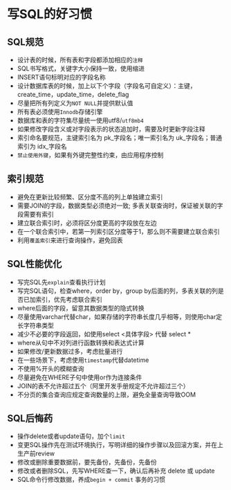# 写SQL的好习惯

## SQL规范

- 设计表的时候，所有表和字段都添加相应的`注释`
- SQL书写格式，关键字大小保持一致，使用缩进
- INSERT语句标明对应的字段名称
- 设计数据库表的时候，加上以下个字段（字段名可自定义）：主键，create_time，update_time，delete_flag
- 尽量把所有列定义为`NOT NULL`并提供默认值
- 所有表必须使用`Innodb`存储引擎
- 数据库和表的字符集尽量统一使用utf8/`utf8mb4`
- 如果修改字段含义或对字段表示的状态追加时，需要及时更新字段注释
- 索引命名要规范，主键索引名为 pk_字段名；唯一索引名为 uk_字段名；普通索引为 idx_字段名
- `禁止使用外键`，如果有外键完整性约束，由应用程序控制

## 索引规范

- 避免在更新比较频繁、区分度不高的列上单独建立索引 
- 需要JOIN的字段，数据类型必须绝对一致; 多表关联查询时，保证被关联的字段需要有索引 
- 建立联合索引时，必须将区分度更高的字段放在左边 
- 在一个联合索引中，若第一列索引区分度等于1，那么则不需要建立联合索引 
- 利用`覆盖索引`来进行查询操作，避免回表 

## SQL性能优化

- 写完SQL先`explain`查看执行计划
- 写完SQL语句，检查where，order by，group by后面的列，多表关联的列是否已加索引，优先考虑联合索引
- where后面的字段，留意其数据类型的隐式转换
- 尽量使用varchar代替char，如果存储的字符串长度几乎相等，则使用char定长字符串类型 
- 减少不必要的字段返回，如使用select <具体字段> 代替 select *
- where从句中不对列进行函数转换和表达式计算 
- 如果修改/更新数据过多，考虑批量进行 
- 在一些场景下，考虑使用`timestamp`代替datetime
- 不使用%开头的模糊查询 
- 尽量避免在WHERE子句中使用or作为连接条件 
- JOIN的表不允许超过五个（阿里开发手册规定不允许超过三个） 
- 不分页的集合查询应规定查询数量的上限，避免全量查询导致OOM

## SQL后悔药

- 操作delete或者update语句，加个`limit`
- 变更SQL操作先在测试环境执行，写明详细的操作步骤以及回滚方案，并在上生产前review
- 修改或删除重要数据前，要先备份，先备份，先备份  
- 修改或者删除SQL，先写WHERE查一下，确认后再补充 delete 或 update
- SQL命令行修改数据，养成`begin + commit` 事务的习惯

